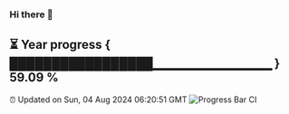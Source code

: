### Hi there 👋
⏳ Year progress { █████████████████▁▁▁▁▁▁▁▁▁▁▁▁▁ } 59.09 %
---
⏰ Updated on Sun, 04 Aug 2024 06:20:51 GMT
![Progress Bar CI](https://github.com/liununu/liununu/workflows/Progress%20Bar%20CI/badge.svg)
